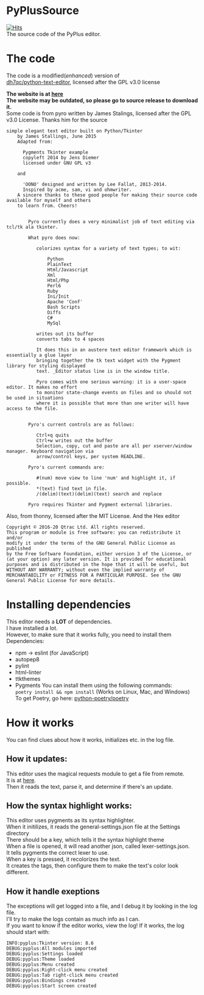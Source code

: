 # PyPlusSource

[![Hits](https://hits.seeyoufarm.com/api/count/incr/badge.svg?url=https%3A%2F%2Fgithub.com%2FZCG-coder%2FPyPlusSource&count_bg=%2379C83D&title_bg=%23555555&icon=&icon_color=%23E7E7E7&title=Views&edge_flat=true)](https://hits.seeyoufarm.com)  
The source code of the PyPlus editor.

# The code

The code is a modified(*enhanced*) version of  
[dh7qc/python-text-editor](https://www.github.com/dh7qc/python-text-editor), licensed after the GPL v3.0 license

**The website is at [here](http://zcg-coder.github.io/NWSOFT/PyPlusWeb)**  
**The website may be outdated, so please go to source release to download it.**  
Some code is from pyro written by James Stalings, licensed after the GPL v3.0 License. Thanks him for the source

```
simple elegant text editor built on Python/Tkinter
    by James Stallings, June 2015
    Adapted from:
    
      Pygments Tkinter example
      copyleft 2014 by Jens Diemer
      licensed under GNU GPL v3
      
    and
    
      'OONO' designed and written by Lee Fallat, 2013-2014.
      Inspired by acme, sam, vi and ohmwriter.
    A sincere thanks to these good people for making their source code available for myself and others
    to learn from. Cheers!
    
    
        Pyro currently does a very minimalist job of text editing via tcl/tk ala tkinter. 
        
        What pyro does now:
        
           colorizes syntax for a variety of text types; to wit:
    
               Python
               PlainText
               Html/Javascript
               Xml
               Html/Php
               Perl6
               Ruby
               Ini/Init
               Apache 'Conf'
               Bash Scripts
               Diffs
               C#
               MySql
           
           writes out its buffer
           converts tabs to 4 spaces
           
           It does this in an austere text editor framework which is essentially a glue layer
           bringing together the tk text widget with the Pygment library for styling displayed
           text. _Editor status line is in the window title.
           
           Pyro comes with one serious warning: it is a user-space editor. It makes no effort
           to monitor state-change events on files and so should not be used in situations
           where it is possible that more than one writer will have access to the file.
           
           
        Pyro's current controls are as follows:
        
           Ctrl+q quits
           Ctrl+w writes out the buffer
           Selection, copy, cut and paste are all per xserver/window manager. Keyboard navigation via
           arrow/control keys, per system READLINE.
           
        Pyro's current commands are:
        
           #(num) move view to line 'num' and highlight it, if possible.
           *(text) find text in file.
           /(delim)(text)(delim)(text) search and replace
        
        Pyro requires Tkinter and Pygment external libraries.
```

Also, from thonny, licensed after the MIT License. And the Hex editor

```
Copyright © 2016-20 Qtrac Ltd. All rights reserved.
This program or module is free software: you can redistribute it and/or
modify it under the terms of the GNU General Public License as published
by the Free Software Foundation, either version 3 of the License, or
(at your option) any later version. It is provided for educational
purposes and is distributed in the hope that it will be useful, but
WITHOUT ANY WARRANTY; without even the implied warranty of
MERCHANTABILITY or FITNESS FOR A PARTICULAR PURPOSE. See the GNU
General Public License for more details.
```

# Installing dependencies

This editor needs a **LOT** of dependencies.  
I have installed a lot.  
However, to make sure that it works fully, you need to install them  
Dependencies:

- npm -> eslint (for JavaScript)
- autopep8
- pylint
- html-linter
- ttkthemes
- Pygments You can install them using the following commands:  
  `poetry install && npm install` (Works on Linux, Mac, and Windows)  
  To get Poetry, go here: [python-poetry/poetry](https://github.com/python-poetry/poetry#installation)
# How it works
You can find clues about how it works, initializes etc. in the log file.  
## How it updates:
This editor uses the magical requests module to get a file from remote.  
It is at [here](ZCG-coder.github.io/PyPlusWeb/ver.json).  
Then it reads the text, parse it, and determine if there's an update.  
## How the syntax highlight works:
This editor uses pygments as its syntax highlighter.  
When it initilizes, it reads the general-settings.json file at the Settings directory  
There should be a key, which tells it the syntax highlight theme  
When a file is opened, it will read another json, called lexer-settings.json.  
It tells pygments the correct lexer to use.  
When a key is pressed, it recolorizes the text.  
It creates the tags, then configure them to make the text's color look different.  
## How it handle exeptions
The exceptions will get logged into a file, and I debug it by looking in the log file.  
I'll try to make the logs contain as much info as I can.  
If you want to know if the editor works, view the log! If it works, the log should start with:  
```
INFO:pyplus:Tkinter version: 8.6
DEBUG:pyplus:All modules imported
DEBUG:pyplus:Settings loaded
DEBUG:pyplus:Theme loaded
DEBUG:pyplus:Menu created
DEBUG:pyplus:Right-click menu created
DEBUG:pyplus:Tab right-click menu created
DEBUG:pyplus:Bindings created
DEBUG:pyplus:Start screen created
```